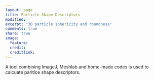 ```yaml
---
layout: page
title: Particle Shape Descriptors
modified: 
excerpt: "3D particle sphericity and roundness"
comments: true
share: true
image:
  feature: 
  credit: 
  creditlink: 
---
```


A tool combining ImageJ, Meshlab and home-made codes is used to calcuate paritlce shape descriptors.